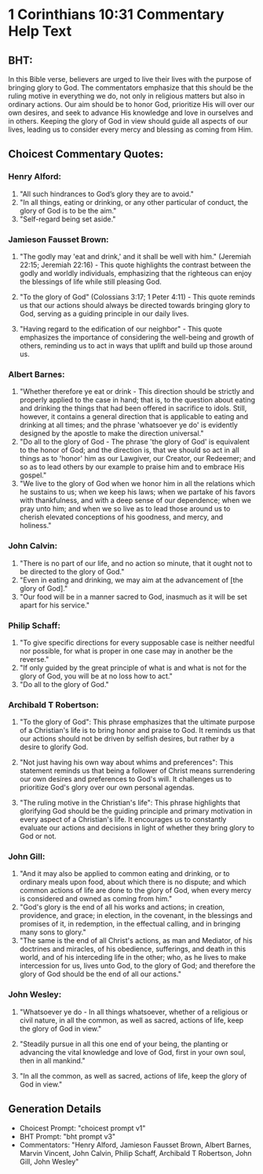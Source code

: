 # 1 Corinthians 10:31 Commentary Help Text

## BHT:
In this Bible verse, believers are urged to live their lives with the purpose of bringing glory to God. The commentators emphasize that this should be the ruling motive in everything we do, not only in religious matters but also in ordinary actions. Our aim should be to honor God, prioritize His will over our own desires, and seek to advance His knowledge and love in ourselves and in others. Keeping the glory of God in view should guide all aspects of our lives, leading us to consider every mercy and blessing as coming from Him.

## Choicest Commentary Quotes:
### Henry Alford:
1. "All such hindrances to God’s glory they are to avoid."
2. "In all things, eating or drinking, or any other particular of conduct, the glory of God is to be the aim."
3. "Self-regard being set aside."

### Jamieson Fausset Brown:
1. "The godly may 'eat and drink,' and it shall be well with him." (Jeremiah 22:15; Jeremiah 22:16) - This quote highlights the contrast between the godly and worldly individuals, emphasizing that the righteous can enjoy the blessings of life while still pleasing God.

2. "To the glory of God" (Colossians 3:17; 1 Peter 4:11) - This quote reminds us that our actions should always be directed towards bringing glory to God, serving as a guiding principle in our daily lives.

3. "Having regard to the edification of our neighbor" - This quote emphasizes the importance of considering the well-being and growth of others, reminding us to act in ways that uplift and build up those around us.

### Albert Barnes:
1. "Whether therefore ye eat or drink - This direction should be strictly and properly applied to the case in hand; that is, to the question about eating and drinking the things that had been offered in sacrifice to idols. Still, however, it contains a general direction that is applicable to eating and drinking at all times; and the phrase 'whatsoever ye do' is evidently designed by the apostle to make the direction universal."
2. "Do all to the glory of God - The phrase 'the glory of God' is equivalent to the honor of God; and the direction is, that we should so act in all things as to 'honor' him as our Lawgiver, our Creator, our Redeemer; and so as to lead others by our example to praise him and to embrace His gospel."
3. "We live to the glory of God when we honor him in all the relations which he sustains to us; when we keep his laws; when we partake of his favors with thankfulness, and with a deep sense of our dependence; when we pray unto him; and when we so live as to lead those around us to cherish elevated conceptions of his goodness, and mercy, and holiness."

### John Calvin:
1. "There is no part of our life, and no action so minute, that it ought not to be directed to the glory of God." 
2. "Even in eating and drinking, we may aim at the advancement of [the glory of God]." 
3. "Our food will be in a manner sacred to God, inasmuch as it will be set apart for his service."

### Philip Schaff:
1. "To give specific directions for every supposable case is neither needful nor possible, for what is proper in one case may in another be the reverse." 
2. "If only guided by the great principle of what is and what is not for the glory of God, you will be at no loss how to act."
3. "Do all to the glory of God."

### Archibald T Robertson:
1. "To the glory of God": This phrase emphasizes that the ultimate purpose of a Christian's life is to bring honor and praise to God. It reminds us that our actions should not be driven by selfish desires, but rather by a desire to glorify God.

2. "Not just having his own way about whims and preferences": This statement reminds us that being a follower of Christ means surrendering our own desires and preferences to God's will. It challenges us to prioritize God's glory over our own personal agendas.

3. "The ruling motive in the Christian's life": This phrase highlights that glorifying God should be the guiding principle and primary motivation in every aspect of a Christian's life. It encourages us to constantly evaluate our actions and decisions in light of whether they bring glory to God or not.

### John Gill:
1. "And it may also be applied to common eating and drinking, or to ordinary meals upon food, about which there is no dispute; and which common actions of life are done to the glory of God, when every mercy is considered and owned as coming from him."
2. "God's glory is the end of all his works and actions; in creation, providence, and grace; in election, in the covenant, in the blessings and promises of it, in redemption, in the effectual calling, and in bringing many sons to glory."
3. "The same is the end of all Christ's actions, as man and Mediator, of his doctrines and miracles, of his obedience, sufferings, and death in this world, and of his interceding life in the other; who, as he lives to make intercession for us, lives unto God, to the glory of God; and therefore the glory of God should be the end of all our actions."

### John Wesley:
1. "Whatsoever ye do - In all things whatsoever, whether of a religious or civil nature, in all the common, as well as sacred, actions of life, keep the glory of God in view." 

2. "Steadily pursue in all this one end of your being, the planting or advancing the vital knowledge and love of God, first in your own soul, then in all mankind."

3. "In all the common, as well as sacred, actions of life, keep the glory of God in view."


## Generation Details
- Choicest Prompt: "choicest prompt v1"
- BHT Prompt: "bht prompt v3"
- Commentators: "Henry Alford, Jamieson Fausset Brown, Albert Barnes, Marvin Vincent, John Calvin, Philip Schaff, Archibald T Robertson, John Gill, John Wesley"
